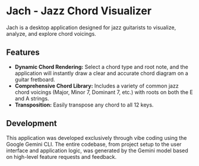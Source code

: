 # Jach - Jazz Chord Visualizer

Jach is a desktop application designed for jazz guitarists to visualize, analyze, and explore chord voicings.

## Features

*   **Dynamic Chord Rendering:** Select a chord type and root note, and the application will instantly draw a clear and accurate chord diagram on a guitar fretboard.
*   **Comprehensive Chord Library:** Includes a variety of common jazz chord voicings (Major, Minor 7, Dominant 7, etc.) with roots on both the E and A strings.
*   **Transposition:** Easily transpose any chord to all 12 keys.

## Development

This application was developed exclusively through vibe coding using the Google Gemini CLI. The entire codebase, from project setup to the user interface and application logic, was generated by the Gemini model based on high-level feature requests and feedback.
